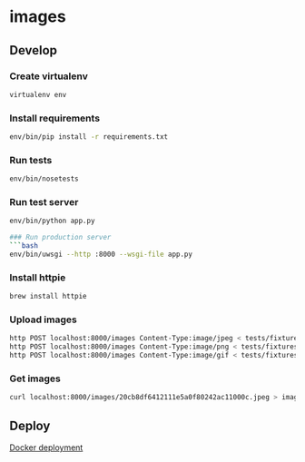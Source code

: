 # images

## Develop

### Create virtualenv
```bash
virtualenv env
```

### Install requirements
```bash
env/bin/pip install -r requirements.txt
```

### Run tests
```bash
env/bin/nosetests
```

### Run test server
```bash
env/bin/python app.py

### Run production server
```bash
env/bin/uwsgi --http :8000 --wsgi-file app.py
```

### Install httpie
```bash
brew install httpie
```

### Upload images
```bash
http POST localhost:8000/images Content-Type:image/jpeg < tests/fixtures/image.jpeg 
http POST localhost:8000/images Content-Type:image/png < tests/fixtures/image.png
http POST localhost:8000/images Content-Type:image/gif < tests/fixtures/image.gif
```

### Get images
```bash
curl localhost:8000/images/20cb8df6412111e5a0f80242ac11000c.jpeg > image.jpeg
```

## Deploy

[Docker deployment](https://github.com/escrichov/images/blob/master/docker/README.md)

